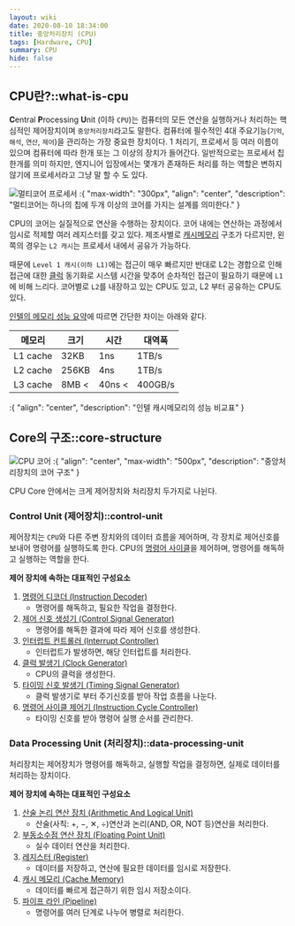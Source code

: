 ```yaml
---
layout: wiki
date: 2020-08-10 18:34:00
title: 중앙처리장치 (CPU)
tags: [Hardware, CPU]
summary: CPU
hide: false
---
```


## CPU란?::what-is-cpu

**C**entral **P**rocessing **U**nit (이하 `CPU`)는 컴퓨터의 모든 연산을 실행하거나 처리하는 핵심적인 제어장치이며 `중앙처리장치`라고도 말한다. 
컴퓨터에 필수적인 4대 주요기능(`기억`, `해석`, `연산`, `제어`)을 관리하는 가장 중요한 장치이다.
1
처리기, 프로세서 등 여러 이름이 있으며 컴퓨터에 따라 한개 또는 그 이상의 장치가 들어간다. 일반적으로는 프로세서 칩 한개를 의미 하지만, 엔지니어 입장에서는 몇개가 존재하든 처리를 하는 역할은 변하지 않기에 프로세서라고 그냥 말 할 수 도 있다.  

![멀티코어 프로세서](/post/computer/multicore-processor.png)
:{ "max-width": "300px", "align": "center", "description": "멀티코어는 하나의 칩에 두개 이상의 코어를 가지는 설계를 의미한다." }

CPU의 코어는 실질적으로 연산을 수행하는 장치이다. 코어 내에는 연산하는 과정에서 임시로 적제할 여러 레지스터를 갖고 있다.
제조사별로 [캐시메모리]() 구조가 다르지만, 왼쪽의 경우는 `L2 캐시`는 프로세서 내에서 공유가 가능하다.  

때문에 `Level 1 캐시(이하 L1)`에는 접근이 매우 빠르지만 반대로 L2는 경합으로 인해 접근에 대한 [클럭]() 동기화로 시스템 시간을 맞추어 순차적인 접근이 필요하기 때문에 `L1`에 비해 느리다.
코어별로 `L2`를 내장하고 있는 CPU도 있고, L2 부터 공유하는 CPU도 있다.

[인텔의 메모리 성능 요약](https://www.intel.com/content/www/us/en/developer/articles/technical/memory-performance-in-a-nutshell.html)에 따르면 간단한 차이는 아래와 같다.

| 메모리      | 크기    | 시간     | 대역폭    |
|----------|-------|--------|--------|
| L1 cache | 32KB  | 1ns    | 1TB/s  |
| L2 cache | 256KB | 4ns    | 1TB/s  |
| L3 cache | 8MB < | 40ns < | 400GB/s | 
:{ "align": "center", "description": "인텔 캐시메모리의 성능 비교표" }

## Core의 구조::core-structure

![CPU 코어](/post/computer/cpu-core-structure.png)
:{ "align": "center", "max-width": "500px", "description": "중앙처리장치의 코어 구조" }

CPU Core 안에서는 크게 제어장치와 처리장치 두가지로 나뉜다.

### Control Unit (제어장치)::control-unit

제어장치는 `CPU`와 다른 주변 장치와의 데이터 흐름을 제어하며, 각 장치로 제어신호를 보내어 명령어를 실행하도록 한다.
CPU의 [명령어 사이클]()을 제어하며, 명령어를 해독하고 실행하는 역할을 한다.

**제어 장치에 속하는 대표적인 구성요소**

1. [명령어 디코더 (Instruction Decoder)]()
    * 명령어를 해독하고, 필요한 작업을 결정한다.
2. [제어 신호 생성기 (Control Signal Generator)]()
    * 명령어를 해독한 결과에 따라 제어 신호를 생성한다.
3. [인터럽트 컨트롤러 (Interrupt Controller)]()
    * 인터럽트가 발생하면, 해당 인터럽트를 처리한다.
4. [클럭 발생기 (Clock Generator)]()
    * CPU의 클럭을 생성한다.
5. [타이밍 신호 발생기 (Timing Signal Generator)]()
    * 클럭 발생기로 부터 주기신호를 받아 작업 흐름을 나눈다.
6. [명령어 사이클 제어기 (Instruction Cycle Controller)]()
    * 타이밍 신호를 받아 명령어 실행 순서를 관리한다.

### Data Processing Unit (처리장치)::data-processing-unit

처리장치는 제어장치가 명령어를 해독하고, 실행할 작업을 결정하면, 실제로 데이터를 처리하는 장치이다.

**제어 장치에 속하는 대표적인 구성요소**

1. [산술 논리 연산 장치 (Arithmetic And Logical Unit)]()
    * 산술(사칙: +, −, ✕, ÷)연산과 논리(AND, OR, NOT 등)연산을 처리한다.
2. [부동소수점 연산 장치 (Floating Point Unit)]()
    * 실수 데이터 연산을 처리한다.
3. [레지스터 (Register)]()
    * 데이터를 저장하고, 연산에 필요한 데이터를 임시로 저장한다.
4. [캐시 메모리 (Cache Memory)]()
    * 데이터를 빠르게 접근하기 위한 임시 저장소이다.
5. [파이프 라인 (Pipeline)]()
    * 명령어를 여러 단계로 나누어 병렬로 처리한다.
